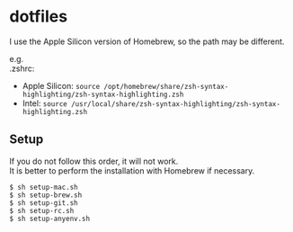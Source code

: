 # dotfiles
I use the Apple Silicon version of Homebrew, so the path may be different.

e.g.  
.zshrc:
- Apple Silicon: `source /opt/homebrew/share/zsh-syntax-highlighting/zsh-syntax-highlighting.zsh`
- Intel: `source /usr/local/share/zsh-syntax-highlighting/zsh-syntax-highlighting.zsh`


## Setup
If you do not follow this order, it will not work.  
It is better to perform the installation with Homebrew if necessary.
```
$ sh setup-mac.sh
$ sh setup-brew.sh
$ sh setup-git.sh
$ sh setup-rc.sh
$ sh setup-anyenv.sh
```
